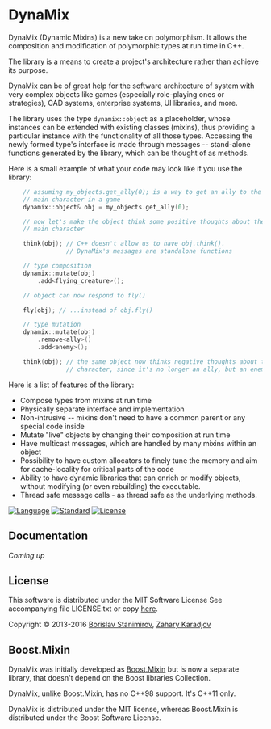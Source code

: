 DynaMix
===========

DynaMix (Dynamic Mixins) is a new take on polymorphism. It allows the composition and modification of polymorphic types at run time in C++. 

The library is a means to create a project's architecture rather than achieve its purpose.

DynaMix can be of great help for the software architecture of system with very complex objects like games (especially role-playing ones or strategies), CAD systems, enterprise systems, UI libraries, and more.

The library uses the type `dynamix::object` as a placeholder, whose
instances can be extended with existing classes (mixins), thus providing
a particular instance with the functionality of all those types. Accessing the
newly formed type's interface is made through messages -- stand-alone functions
generated by the library, which can be thought of as methods.

Here is a small example of what your code may look like if you use the library:

```c++
    // assuming my_objects.get_ally(0); is a way to get an ally to the
    // main character in a game
    dynamix::object& obj = my_objects.get_ally(0);

    // now let's make the object think some positive thoughts about the
    // main character

    think(obj); // C++ doesn't allow us to have obj.think().
                // DynaMix's messages are standalone functions

    // type composition
    dynamix::mutate(obj)
        .add<flying_creature>();

    // object can now respond to fly()

    fly(obj); // ...instead of obj.fly()

    // type mutation
    dynamix::mutate(obj)
        .remove<ally>()
        .add<enemy>();

    think(obj); // the same object now thinks negative thoughts about the main
                // character, since it's no longer an ally, but an enemy
```

Here is a list of features of the library:

* Compose types from mixins at run time
* Physically separate interface and implementation
* Non-intrusive -- mixins don't need to have a common parent or any special code
inside
* Mutate "live" objects by changing their composition at run time
* Have multicast messages, which are handled by many mixins within an object
* Possibility to have custom allocators to finely tune the memory and aim for
cache-locality for critical parts of the code
* Ability to have dynamic libraries that can enrich or modify objects, without
modifying (or even rebuilding) the executable.
* Thread safe message calls - as thread safe as the underlying methods.

[![Language](https://img.shields.io/badge/language-C++-blue.svg)](https://isocpp.org/) [![Standard](https://img.shields.io/badge/C%2B%2B-11-blue.svg)](https://en.wikipedia.org/wiki/C%2B%2B#Standardization) [![License](https://img.shields.io/badge/license-MIT-blue.svg)](https://opensource.org/licenses/MIT)

## Documentation

*Coming up*

## License

This software is distributed under the MIT Software License
See accompanying file LICENSE.txt or copy [here](https://opensource.org/licenses/MIT).

Copyright &copy; 2013-2016 [Borislav Stanimirov](http://github.com/iboB), [Zahary Karadjov](http://github.com/zah)

## Boost.Mixin

DynaMix was initially developed as [Boost.Mixin](https://github.com/iboB/boost.mixin) but is now a separate library, that doesn't depend on the Boost libraries Collection.

DynaMix, unlike Boost.Mixin, has no C++98 support. It's C++11 only.

DynaMix is distributed under the MIT license, whereas Boost.Mixin is distributed under the Boost Software License. 

